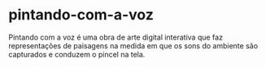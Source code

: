 # pintando-com-a-voz
Pintando com a voz é uma obra de arte digital interativa que faz representações de paisagens na medida em que os sons do ambiente são capturados e conduzem o pincel na tela.
